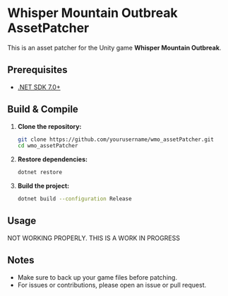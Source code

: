 # Whisper Mountain Outbreak AssetPatcher

This is an asset patcher for the Unity game **Whisper Mountain Outbreak**.

## Prerequisites

- [.NET SDK 7.0+](https://dotnet.microsoft.com/download)

## Build & Compile

1. **Clone the repository:**

    ```bash
    git clone https://github.com/yourusername/wmo_assetPatcher.git
    cd wmo_assetPatcher
    ```

2. **Restore dependencies:**

    ```bash
    dotnet restore
    ```

3. **Build the project:**

    ```bash
    dotnet build --configuration Release
    ```

## Usage

NOT WORKING PROPERLY. THIS IS A WORK IN PROGRESS

## Notes

- Make sure to back up your game files before patching.
- For issues or contributions, please open an issue or pull request.
